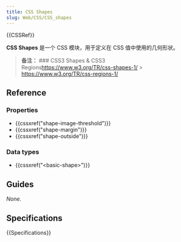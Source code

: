 ```yaml
---
title: CSS Shapes
slug: Web/CSS/CSS_shapes
---
```


{{CSSRef}}

**CSS Shapes** 是一个 CSS 模块，用于定义在 CSS 值中使用的几何形状。

> **备注：** ### CSS3 Shapes & CSS3 Regions<https://www.w3.org/TR/css-shapes-1/> > <https://www.w3.org/TR/css-regions-1/>

## Reference

### Properties

- {{cssxref("shape-image-threshold")}}
- {{cssxref("shape-margin")}}
- {{cssxref("shape-outside")}}

### Data types

- {{cssxref("&lt;basic-shape&gt;")}}

## Guides

_None._

## Specifications

{{Specifications}}

